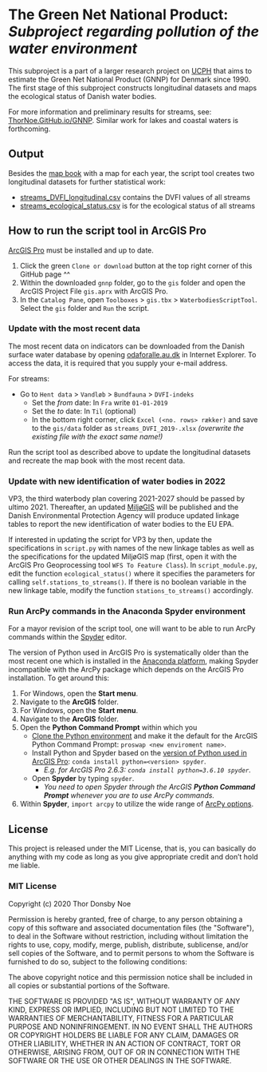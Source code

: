 # The Green Net National Product: *Subproject regarding pollution of the water environment*

This subproject is a part of a larger research project on [UCPH](https://www.ku.dk/english/) that aims to estimate the Green Net National Product (GNNP) for Denmark since 1990. The first stage of this subproject constructs longitudinal datasets and maps the ecological status of Danish water bodies.

For more information and preliminary results for streams, see: [ThorNoe.GitHub.io/GNNP](https://thornoe.github.io/GNNP/). Similar work for lakes and coastal waters is forthcoming.



## Output

Besides the [map book](https://github.com/thornoe/GNNP/raw/master/gis/output/streams.pdf) with a map for each year, the script tool creates two longitudinal datasets for further statistical work:
- [streams_DVFI_longitudinal.csv](https://github.com/thornoe/GNNP/raw/master/gis/output/streams_DVFI_longitudinal.csv) contains the DVFI values of all streams
- [streams_ecological_status.csv](https://github.com/thornoe/GNNP/raw/master/gis/output/streams_ecological_status.csv) is for the ecological status of all streams



## How to run the script tool in ArcGIS Pro

[ArcGIS Pro](https://www.esri.com/en-us/arcgis/products/arcgis-pro/overview) must be installed and up to date.

1. Click the green `Clone or download` button at the top right corner of this GitHub page ^^
2. Within the downloaded `gnnp` folder, go to the `gis` folder and open the ArcGIS Project File `gis.aprx` with ArcGIS Pro.
3. In the `Catalog Pane`, open `Toolboxes` > `gis.tbx` > `WaterbodiesScriptTool`. Select the `gis` folder and `Run` the script.


### Update with the most recent data

The most recent data on indicators can be downloaded from the Danish surface water database by opening [odaforalle.au.dk](https://odaforalle.au.dk/) in Internet Explorer. To access the data, it is required that you supply your e-mail address.

For streams:

- Go to `Hent data` > `Vandløb` > `Bundfauna` > `DVFI-indeks`
  - Set the *from* date: In `Fra` write `01-01-2019`
  - Set the *to* date: In `Til` (optional)
  - In the bottom right corner, click `Excel (<no. rows> rækker)` and save to the `gis/data` folder as `streams_DVFI_2019-.xlsx` *(overwrite the existing file with the exact same name!)*

Run the script tool as described above to update the longitudinal datasets and recreate the map book with the most recent data.


### Update with new identification of water bodies in 2022

VP3, the third waterbody plan covering 2021-2027 should be passed by ultimo 2021. Thereafter, an updated [MiljøGIS](https://mst.dk/service/miljoegis/) will be published and the Danish Environmental Protection Agency will produce updated linkage tables to report the new identification of water bodies to the EU EPA.

If interested in updating the script for VP3 by then, update the specifications in `script.py` with names of the new linkage tables as well as the specifications for the updated MiljøGIS map (first, open it with the ArcGIS Pro Geoprocessing tool `WFS To Feature Class`). In `script_module.py`, edit the function `ecological_status()` where it specifies the parameters for calling `self.stations_to_streams()`. If there is no boolean variable in the new linkage table, modify the function `stations_to_streams()` accordingly.


### Run ArcPy commands in the Anaconda Spyder environment

For a mayor revision of the script tool, one will want to be able to run ArcPy commands within the [Spyder](https://www.spyder-ide.org/) editor.

The version of Python used in ArcGIS Pro is systematically older than the most recent one which is installed in the [Anaconda platform](https://www.anaconda.com/distribution/), making Spyder incompatible with the ArcPy package which depends on the ArcGIS Pro installation. To get around this:

1. For Windows, open the **Start menu**.
2. Navigate to the **ArcGIS** folder.
1. For Windows, open the **Start menu**.
2. Navigate to the **ArcGIS** folder.
3. Open the **Python Command Prompt** within which you
   - [Clone the Python environment](https://support.esri.com/en/technical-article/000020560) and make it the default for the ArcGIS Python Command Prompt: `proswap <new enviroment name>`.
   - Install Python and Spyder based on the [version of Python used in ArcGIS Pro](https://support.esri.com/en/technical-article/000013224): `conda install python=<version> spyder`.
      - *E.g. for ArcGIS Pro 2.6.3: `conda install python=3.6.10 spyder`.*
   - Open **Spyder** by typing `spyder`.
      - *You need to open Spyder through the ArcGIS **Python Command Prompt** whenever you are to use ArcPy commands.*
4. Within **Spyder**, `import arcpy` to utilize the wide range of [ArcPy options](https://pro.arcgis.com/en/pro-app/arcpy/main/arcgis-pro-arcpy-reference.htm).



## License

This project is released under the MIT License, that is, you can basically do anything with my code as long as you give appropriate credit and don’t hold me liable.


### MIT License

Copyright (c) 2020 Thor Donsby Noe

Permission is hereby granted, free of charge, to any person obtaining a copy of this software and associated documentation files (the "Software"), to deal
in the Software without restriction, including without limitation the rights to use, copy, modify, merge, publish, distribute, sublicense, and/or sell
copies of the Software, and to permit persons to whom the Software is furnished to do so, subject to the following conditions:

The above copyright notice and this permission notice shall be included in all copies or substantial portions of the Software.

THE SOFTWARE IS PROVIDED "AS IS", WITHOUT WARRANTY OF ANY KIND, EXPRESS OR IMPLIED, INCLUDING BUT NOT LIMITED TO THE WARRANTIES OF MERCHANTABILITY,
FITNESS FOR A PARTICULAR PURPOSE AND NONINFRINGEMENT. IN NO EVENT SHALL THE AUTHORS OR COPYRIGHT HOLDERS BE LIABLE FOR ANY CLAIM, DAMAGES OR OTHER
LIABILITY, WHETHER IN AN ACTION OF CONTRACT, TORT OR OTHERWISE, ARISING FROM, OUT OF OR IN CONNECTION WITH THE SOFTWARE OR THE USE OR OTHER DEALINGS IN THE SOFTWARE.
